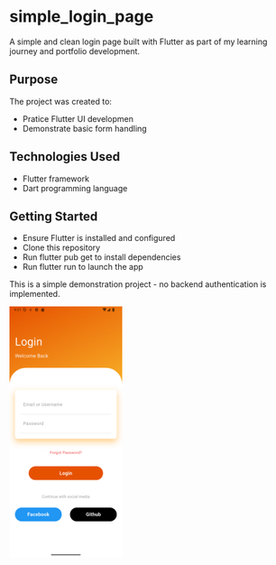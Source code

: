 # simple_login_page

A simple and clean login page built with Flutter as part of my learning journey and portfolio development.

## Purpose
The project was created to:
- Pratice Flutter UI developmen
- Demonstrate basic form handling

## Technologies Used
- Flutter framework
- Dart programming language

## Getting Started
- Ensure Flutter is installed and configured
- Clone this repository
- Run flutter pub get to install dependencies
- Run flutter run to launch the app


This is a simple demonstration project - no backend authentication is implemented.

<img title="a title" width="200" hight="400" alt="Alt text" src="/screenshot.png">